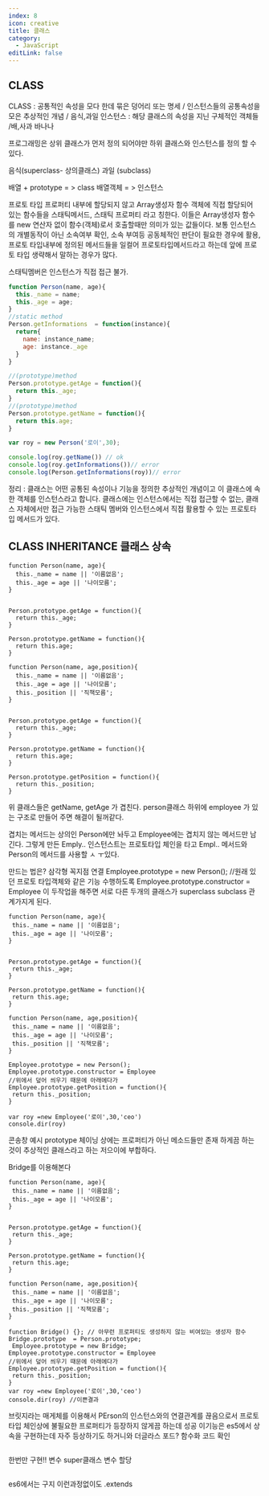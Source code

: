 ```yaml
---
index: 8
icon: creative
title: 클래스
category:
  - JavaScript
editLink: false
---
```


## CLASS
CLASS : 공통적인 속성을 모다 한데 묶은 덩어리 또는 명세 / 인스턴스들의 공통속성을 모은 추상적인 개념 / 음식,과일
인스턴스 : 해당 클래스의 속성을 지닌 구체적인 객체들 /배,사과 바나나

프로그래밍은 상위 클래스가 먼저 정의 되어야만  하위 클래스와 인스턴스를 정의 할 수 있다.

음식(superclass- 상의클래스) 과일 (subclass)


배열 + prototype = > class
배열객체 = > 인스턴스


프로토 타입 프로퍼티 내부에 할당되지 않고 Array생성자 함수 객체에 직접 할당되어 있는 함수들을
스태틱메서드, 스태틱 프로퍼티 라고 칭한다. 이들은 Array생성자 함수를 new 연산자 없이 함수(객체)로서 호출할때만 의미가 있는 값들이다.
보통 인스턴스의 개별동작이 아닌 소속여부 확인, 소속 부여등 공동체적인 판단이 필요한 경우에 활용,
 프로토 타입내부에 정의된 메서드들을 일컬어 프로토타입메서드라고 하는데 앞에 프로토 타입 생략해서 말하는 경우가 많다. 

 스태틱멤버은 인스턴스가 직접 접근 불가. 

```js
function Person(name, age){
  this._name = name;
  this._age = age;
}
//static method
Person.getInformations  = function(instance){
  return{
    name: instance_name;
    age: instance._age
  }
}

//(prototype)method
Person.prototype.getAge = function(){
  return this._age;
}
//(prototype)method
Person.prototype.getName = function(){
  return this.age;
}

var roy = new Person('로이',30);

console.log(roy.getName()) // ok
console.log(roy.getInformations())// error
console.log(Person.getInformations(roy))// error

```

정리 : 
클래스는 어떤 공통된 속성이나 기능을 정의한 추상적인 개념이고 이 클래스에 속한 객체를 인스턴스라고 합니다. 
클래스에는 인스턴스에서는 직접 접근할 수 없는, 클래스 자체에서만 접근 가능한 스태틱 멤버와 인스턴스에서 직접 활용할 수 있는 프로토타입 메서드가 있다.


## CLASS INHERITANCE 클래스 상속
```JS
function Person(name, age){
  this._name = name || '이름없음';
  this._age = age || '나이모름';
}


Person.prototype.getAge = function(){
  return this._age;
}

Person.prototype.getName = function(){
  return this.age;
}
```

```JS
function Person(name, age,position){
  this._name = name || '이름없음';
  this._age = age || '나이모름';
  this._position || '직책모름';
}


Person.prototype.getAge = function(){
  return this._age;
}

Person.prototype.getName = function(){
  return this.age;
}

Person.prototype.getPosition = function(){
  return this._position;
}
```
위 클래스들은 getName, getAge 가 겹친다.
person클래스 하위에 employee 가 있는 구조로 만들어 주면 해결이 될꺼같다.
 
 겹치는 메서드는 상의인 Person에만 놔두고 
 Employee에는 겹치지 않는 메서드만 남긴다.
 그렇게 만든 Emply.. 인스턴스트는 프로토타입 체인을 타고 Empl.. 메서드와 Person의 메서드를 사용할 ㅅ ㅜ있다. 

 만드는 법은? 
 삼각형 꼭지점 연결
 Employee.prototype = new Person();
 //원래 있던 프로토 타입객체와 같은 기능 수행하도록
 Employee.prototype.constructor = Employee 
 이 두작업을 해주면 서로 다른 두개의 클래스가 superclass subclass 관계가지게 된다. 

 ```JS
function Person(name, age){
  this._name = name || '이름없음';
  this._age = age || '나이모름';
}


Person.prototype.getAge = function(){
  return this._age;
}

Person.prototype.getName = function(){
  return this.age;
}

function Person(name, age,position){
  this._name = name || '이름없음';
  this._age = age || '나이모름';
  this._position || '직책모름';
}

 Employee.prototype = new Person();
 Employee.prototype.constructor = Employee 
 //위에서 덮어 씌우기 때문에 아래에다가
 Employee.prototype.getPosition = function(){
  return this._position;
}

var roy =new Employee('로이',30,'ceo')
console.dir(roy)
```
콘송창 예시
prototype 체이닝 상에는 프로퍼티가 아닌 메소드들만 존재 하게끔 하는 것이 추상적인 클래스라고 하는 저으이에 부합하다. 

Bridge를 이용해본다

 ```JS
function Person(name, age){
  this._name = name || '이름없음';
  this._age = age || '나이모름';
}


Person.prototype.getAge = function(){
  return this._age;
}

Person.prototype.getName = function(){
  return this.age;
}

function Person(name, age,position){
  this._name = name || '이름없음';
  this._age = age || '나이모름';
  this._position || '직책모름';
}

function Bridge() {}; // 아무런 프로퍼티도 생성하지 않는 비여있는 생성자 함수
 Bridge.prototype  = Person.prototype;
  Employee.prototype = new Bridge;
 Employee.prototype.constructor = Employee 
 //위에서 덮어 씌우기 때문에 아래에다가
 Employee.prototype.getPosition = function(){
  return this._position;
}
var roy =new Employee('로이',30,'ceo')
console.dir(roy) //이쁜결과
```
브릿지라는 매게체를 이용해서 PErson의 인스턴스와의 연결관계를 끊음으로서
프로토타입 체인상에 불필요한 프로퍼티가 등장하지 않게끔 하는데 성공
이기능은 es5에서 상속을 구현하는데 자주 등상하기도 하거니와
더글라스 포드? 
함수화 코드 확인  
```

```
한번만 구현!! 
변수 super클래스 변수 할당 

``` // 최종 정리 .
```

es6에서는 구지 이런과정없이도 .extends 